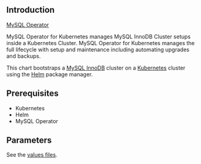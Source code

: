 ## Introduction

[MySQL Operator](https://dev.mysql.com/doc/mysql-operator/en/)

MySQL Operator for Kubernetes manages MySQL InnoDB Cluster setups inside a Kubernetes Cluster. MySQL Operator for Kubernetes manages the full lifecycle with setup and maintenance including automating upgrades and backups.

This chart bootstraps a [MySQL InnoDB](https://dev.mysql.com/doc/mysql-operator/en/mysql-operator-innodbcluster.html) cluster on a [Kubernetes](https://kubernetes.io) cluster using the [Helm](https://helm.sh) package manager.

## Prerequisites

- Kubernetes
- Helm
- MySQL Operator

## Parameters

See the [values files](values.yaml).
